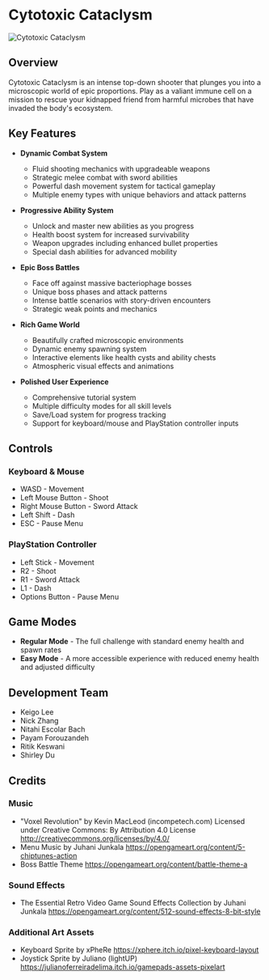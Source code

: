 # Cytotoxic Cataclysm

![Cytotoxic Cataclysm](https://cytotoxiccataclysm.itch.io/cytotoxic-cataclysm)

## Overview

Cytotoxic Cataclysm is an intense top-down shooter that plunges you into a microscopic world of epic proportions. Play as a valiant immune cell on a mission to rescue your kidnapped friend from harmful microbes that have invaded the body's ecosystem.

## Key Features

- **Dynamic Combat System**
  - Fluid shooting mechanics with upgradeable weapons
  - Strategic melee combat with sword abilities
  - Powerful dash movement system for tactical gameplay
  - Multiple enemy types with unique behaviors and attack patterns

- **Progressive Ability System**
  - Unlock and master new abilities as you progress
  - Health boost system for increased survivability
  - Weapon upgrades including enhanced bullet properties
  - Special dash abilities for advanced mobility

- **Epic Boss Battles**
  - Face off against massive bacteriophage bosses
  - Unique boss phases and attack patterns
  - Intense battle scenarios with story-driven encounters
  - Strategic weak points and mechanics

- **Rich Game World**
  - Beautifully crafted microscopic environments
  - Dynamic enemy spawning system
  - Interactive elements like health cysts and ability chests
  - Atmospheric visual effects and animations

- **Polished User Experience**
  - Comprehensive tutorial system
  - Multiple difficulty modes for all skill levels
  - Save/Load system for progress tracking
  - Support for keyboard/mouse and PlayStation controller inputs

## Controls

### Keyboard & Mouse
- WASD - Movement
- Left Mouse Button - Shoot
- Right Mouse Button - Sword Attack
- Left Shift - Dash
- ESC - Pause Menu

### PlayStation Controller
- Left Stick - Movement
- R2 - Shoot
- R1 - Sword Attack
- L1 - Dash
- Options Button - Pause Menu

## Game Modes

- **Regular Mode** - The full challenge with standard enemy health and spawn rates
- **Easy Mode** - A more accessible experience with reduced enemy health and adjusted difficulty

## Development Team

- Keigo Lee
- Nick Zhang
- Nitahi Escolar Bach
- Payam Forouzandeh
- Ritik Keswani
- Shirley Du

## Credits

### Music
- "Voxel Revolution" by Kevin MacLeod (incompetech.com)
  Licensed under Creative Commons: By Attribution 4.0 License
  http://creativecommons.org/licenses/by/4.0/
- Menu Music by Juhani Junkala
  https://opengameart.org/content/5-chiptunes-action
- Boss Battle Theme
  https://opengameart.org/content/battle-theme-a

### Sound Effects
- The Essential Retro Video Game Sound Effects Collection by Juhani Junkala
  https://opengameart.org/content/512-sound-effects-8-bit-style

### Additional Art Assets
- Keyboard Sprite by xPheRe
  https://xphere.itch.io/pixel-keyboard-layout
- Joystick Sprite by Juliano (lightUP)
  https://julianoferreiradelima.itch.io/gamepads-assets-pixelart
